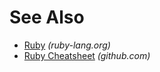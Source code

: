 # See Also

- [Ruby](https://www.ruby-lang.org/en/) _(ruby-lang.org)_
- [Ruby Cheatsheet](https://github.com/lifeparticle/Ruby-Cheatsheet) _(github.com)_
